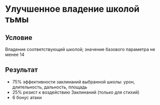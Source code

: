 # Улучшенное владение школой тьмы
## Условие
Владение соответствующей школой; значение базового параметра не менее 14
## Результат
+ 75% эффективности заклинаний выбранной школы: урон, длительность, дальность, площадь
+ 25% резист к воздействию Заклинаний  (только для стихий)
+ 6 бонус атаки